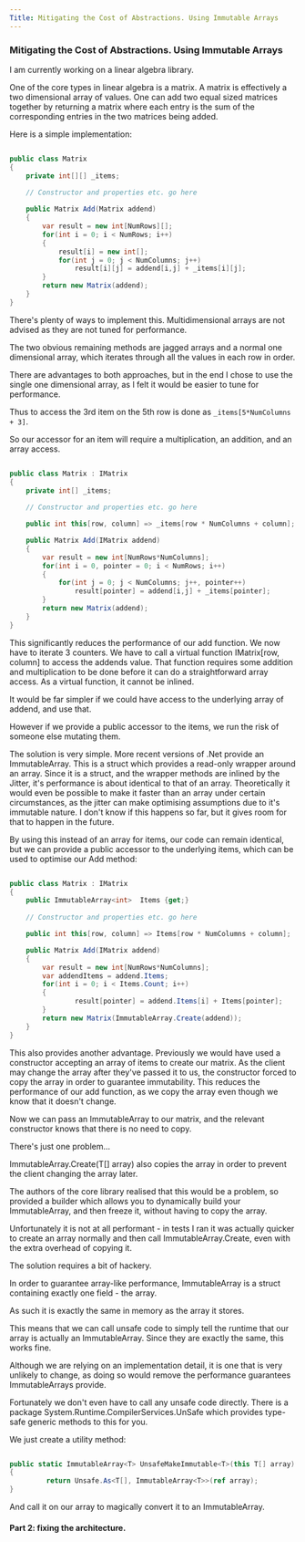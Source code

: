 ```yaml
---
Title: Mitigating the Cost of Abstractions. Using Immutable Arrays
---
```


### Mitigating the Cost of Abstractions. Using Immutable Arrays

I am currently working on a linear algebra library.

One of the core types in linear algebra is a matrix. A matrix is effectively a two dimensional array of values. One can add two equal sized matrices together by returning a matrix where each entry is the sum of the corresponding entries in the two matrices being added.

Here is a simple implementation:

``` csharp

public class Matrix
{
    private int[][] _items;
    
    // Constructor and properties etc. go here

    public Matrix Add(Matrix addend)
    {
        var result = new int[NumRows][];
        for(int i = 0; i < NumRows; i++)
        {
            result[i] = new int[];
            for(int j = 0; j < NumColumns; j++)
                result[i][j] = addend[i,j] + _items[i][j];
        }
        return new Matrix(addend);
    }
}

```

There's plenty of ways to implement this. Multidimensional arrays are not advised as they are not tuned for performance. 

The two obvious remaining methods are jagged arrays and a normal one dimensional array, which iterates through all the values in each row in order.

There are advantages to both approaches, but in the end I chose to use the single one dimensional array, as I felt it would be easier to tune for performance.

Thus to access the 3rd item on the 5th row is done as `_items[5*NumColumns + 3]`.

So our accessor for an item will require a multiplication, an addition, and an array access.

``` csharp

public class Matrix : IMatrix
{
    private int[] _items;
    
    // Constructor and properties etc. go here

    public int this[row, column] => _items[row * NumColumns + column];

    public Matrix Add(IMatrix addend)
    {
        var result = new int[NumRows*NumColumns];
        for(int i = 0, pointer = 0; i < NumRows; i++)
        {
            for(int j = 0; j < NumColumns; j++, pointer++)
                result[pointer] = addend[i,j] + _items[pointer];
        }
        return new Matrix(addend);
    }
}

```

This significantly reduces the performance of our add function. We now have to iterate 3 counters. We have to call a virtual function IMatrix[row, column] to access the addends value. That function requires some addition and multiplication to be done before it can do a straightforward array access. As a virtual function, it cannot be inlined.

It would be far simpler if we could have access to the underlying array of addend, and use that.

However if we provide a public accessor to the items, we run the risk of someone else mutating them.

The solution is very simple. More recent versions of .Net provide an ImmutableArray<T>. This is a struct which provides a read-only wrapper around an array. Since it is a struct, and the wrapper methods are inlined by the Jitter, it's performance is about identical to that of an array. Theoretically it would even be possible to make it faster than an array under certain circumstances, as the jitter can make optimising assumptions due to it's immutable nature. I don't know if this happens so far, but it gives room for that to happen in the future.

By using this instead of an array for items, our code can remain identical, but we can provide a public accessor to the underlying items, which can be used to optimise our Add method:

``` csharp

public class Matrix : IMatrix
{
    public ImmutableArray<int>  Items {get;}
    
    // Constructor and properties etc. go here

    public int this[row, column] => Items[row * NumColumns + column];

    public Matrix Add(IMatrix addend)
    {
        var result = new int[NumRows*NumColumns];
        var addendItems = addend.Items;
        for(int i = 0; i < Items.Count; i++)
        {
                result[pointer] = addend.Items[i] + Items[pointer];
        }
        return new Matrix(ImmutableArray.Create(addend));
    }
}

```

This also provides another advantage. Previously we would have used a constructor accepting an array of items to create our matrix. As the client may change the array after they've passed it to us, the constructor forced to copy the array in order to guarantee immutability. This reduces the performance of our add function, as we copy the array even though we know that it doesn't change.

Now we can pass an ImmutableArray to our matrix, and the relevant constructor knows that there is no need to copy.

There's just one problem...

ImmutableArray<T>.Create(T[] array) also copies the array in order to prevent the client changing the array later.

The authors of the core library realised that this would be a problem, so provided a builder which allows you to dynamically build your ImmutableArray, and then freeze it, without having to copy the array.

Unfortunately it is not at all performant - in tests I ran it was actually quicker to create an array normally and then call ImmutableArray.Create, even with the extra overhead of copying it.

The solution requires a bit of hackery.

In order to guarantee array-like performance, ImmutableArray is a struct containing exactly one field - the array.

As such it is exactly the same in memory as the array it stores.

This means that we can call unsafe code to simply tell the runtime that our array is actually an ImmutableArray. Since they are exactly the same, this works fine.

Although we are relying on an implementation detail, it is one that is very unlikely to change, as doing so would remove the performance guarantees ImmutableArrays provide.

Fortunately we don't even have to call any unsafe code directly. There is a package System.Runtime.CompilerServices.UnSafe which provides type-safe generic methods to this for you.

We just create a utility method:

``` csharp

public static ImmutableArray<T> UnsafeMakeImmutable<T>(this T[] array)
{
		 return Unsafe.As<T[], ImmutableArray<T>>(ref array);
}

```

And call it on our array to magically convert it to an ImmutableArray.

#### Part 2: fixing the architecture.
